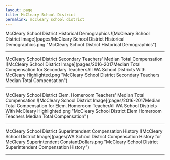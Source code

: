 ```yaml
---
layout: page
title: McCleary School District
permalink: mccleary school district
---
```



McCleary School District Historical Demographics
![McCleary School District Image](pages/McCleary School District Historical Demographics.png "McCleary School District Historical Demographics")

___

McCleary School District Secondary Teachers' Median Total Compensation
![McCleary School District Image](pages/2016-2017Median Total Compensation for Secondary TeachersAll WA School Districts With McCleary Highlighted.png "McCleary School District Secondary Teachers Median Total Compensation")

___

McCleary School District Elem. Homeroom Teachers' Median Total Compensation
![McCleary School District Image](pages/2016-2017Median Total Compensation for Elem. Homeroom TeacherAll WA School Districts With McCleary Highlighted.png "McCleary School District Elem Homeroom Teachers Median Total Compensation")

___

McCleary School District Superintendent Compensation History
![McCleary School District Image](pages/WA School District Compensation History for McCleary Superintendent ConstantDollars.png "McCleary School District Superintendent Compensation History")

___

